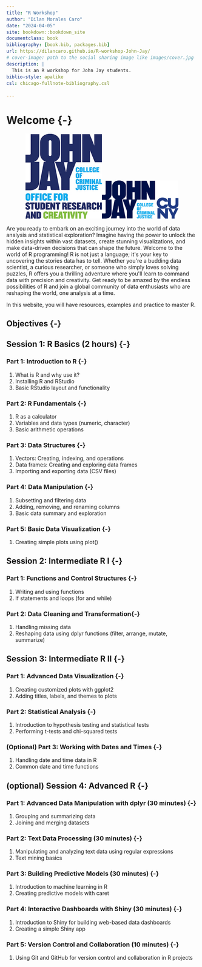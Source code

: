 ```yaml
--- 
title: "R Workshop"
author: "Dilan Morales Caro"
date: "2024-04-05"
site: bookdown::bookdown_site
documentclass: book
bibliography: [book.bib, packages.bib]
url: https://dilancaro.github.io/R-workshop-John-Jay/
# cover-image: path to the social sharing image like images/cover.jpg
description: |
  This is an R workshop for John Jay students.
biblio-style: apalike
csl: chicago-fullnote-bibliography.csl

---
```


# Welcome {-}
<center>
<img src="images/OSRC.jpg" width="40%" height="20%" /><img src="images/JohnJay.png" width="40%" height="20%" />
</center>

Are you ready to embark on an exciting journey into the world of data analysis and statistical exploration? Imagine having the power to unlock the hidden insights within vast datasets, create stunning visualizations, and make data-driven decisions that can shape the future. Welcome to the world of R programming! R is not just a language; it's your key to uncovering the stories data has to tell. Whether you're a budding data scientist, a curious researcher, or someone who simply loves solving puzzles, R offers you a thrilling adventure where you'll learn to command data with precision and creativity. Get ready to be amazed by the endless possibilities of R and join a global community of data enthusiasts who are reshaping the world, one analysis at a time.

In this website, you will have resources, examples and practice to master R.

## Objectives {-}


## Session 1: R Basics (2 hours) {-}

### Part 1: Introduction to R  {-}
1. What is R and why use it?
1. Installing R and RStudio
1. Basic RStudio layout and functionality

### Part 2: R Fundamentals {-}
1. R as a calculator
1. Variables and data types (numeric, character)
1. Basic arithmetic operations

### Part 3: Data Structures  {-}
1. Vectors: Creating, indexing, and operations
1. Data frames: Creating and exploring data frames
1. Importing and exporting data (CSV files)

### Part 4: Data Manipulation {-}
1. Subsetting and filtering data
1. Adding, removing, and renaming columns
1. Basic data summary and exploration

### Part 5: Basic Data Visualization {-}
1. Creating simple plots using plot()

## Session 2: Intermediate R I {-}

### Part 1: Functions and Control Structures {-}

1. Writing and using functions
1. If statements and loops (for and while)

### Part 2: Data Cleaning and Transformation{-}
1. Handling missing data
1. Reshaping data using dplyr functions (filter, arrange, mutate, summarize)

## Session 3: Intermediate R II {-}

### Part 1: Advanced Data Visualization {-}

1. Creating customized plots with ggplot2
1. Adding titles, labels, and themes to plots

### Part 2: Statistical Analysis  {-}

1. Introduction to hypothesis testing and statistical tests
1. Performing t-tests and chi-squared tests

### (Optional) Part 3: Working with Dates and Times  {-}

1. Handling date and time data in R
1. Common date and time functions

## (optional) Session 4: Advanced R {-}

### Part 1: Advanced Data Manipulation with dplyr (30 minutes) {-}

1. Grouping and summarizing data
1. Joining and merging datasets

### Part 2: Text Data Processing (30 minutes) {-}

1. Manipulating and analyzing text data using regular expressions
1. Text mining basics

### Part 3: Building Predictive Models (30 minutes) {-}

1. Introduction to machine learning in R
1. Creating predictive models with caret

### Part 4: Interactive Dashboards with Shiny (30 minutes) {-}

1. Introduction to Shiny for building web-based data dashboards
1. Creating a simple Shiny app

### Part 5: Version Control and Collaboration (10 minutes) {-}

1. Using Git and GitHub for version control and collaboration in R projects



